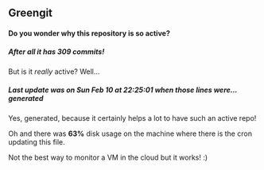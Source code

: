 ## Greengit

#### Do you wonder why this repository is so active?

##### After all it has 309 commits!

But is it *really* active? Well...

##### Last update was on Sun Feb 10 at 22:25:01 when those lines were... generated

Yes, generated, because it certainly helps a lot to have such an active repo!

Oh and there was **63%** disk usage on the machine
where there is the cron updating this file.

Not the best way to monitor a VM in the cloud but it works! :)
